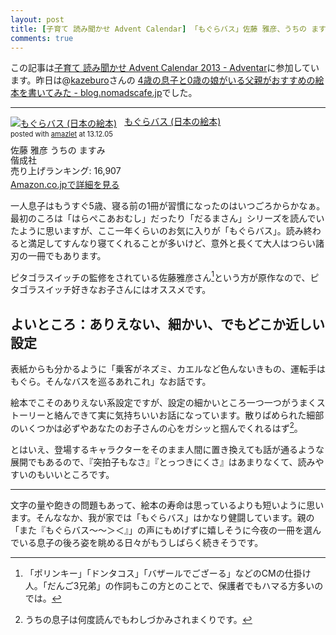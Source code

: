```yaml
---
layout: post
title: [子育て 読み聞かせ Advent Calendar] 「もぐらバス」佐藤 雅彦、うちの ますみ
comments: true
---
```


この記事は[子育て 読み聞かせ Advent Calendar 2013 - Adventar](http://www.adventar.org/calendars/165)に参加しています。昨日は@[kazeburo](https://twitter.com/kazeburo)さんの
[4歳の息子と0歳の娘がいる父親がおすすめの絵本を書いてみた - blog.nomadscafe.jp](http://blog.nomadscafe.jp/2013/12/osusume-ehon.html)でした。

---------------------------

<div class="amazlet-box" style="margin-bottom:0px;"><div class="amazlet-image" style="float:left;margin:0px 12px 1px 0px;"><a href="http://www.amazon.co.jp/exec/obidos/ASIN/4033318100/harupong-22/ref=nosim/" name="amazletlink" target="_blank"><img src="http://ecx.images-amazon.com/images/I/41mMHjMMtaL.jpg" alt="もぐらバス (日本の絵本)" style="border: none;" /></a></div><div class="amazlet-info" style="line-height:120%; margin-bottom: 10px"><div class="amazlet-name" style="margin-bottom:10px;line-height:120%"><a href="http://www.amazon.co.jp/exec/obidos/ASIN/4033318100/harupong-22/ref=nosim/" name="amazletlink" target="_blank">もぐらバス (日本の絵本)</a><div class="amazlet-powered-date" style="font-size:80%;margin-top:5px;line-height:120%">posted with <a href="http://www.amazlet.com/" title="amazlet" target="_blank">amazlet</a> at 13.12.05</div></div><div class="amazlet-detail">佐藤 雅彦 うちの ますみ <br />偕成社 <br />売り上げランキング: 16,907<br /></div><div class="amazlet-sub-info" style="float: left;"><div class="amazlet-link" style="margin-top: 5px"><a href="http://www.amazon.co.jp/exec/obidos/ASIN/4033318100/harupong-22/ref=nosim/" name="amazletlink" target="_blank">Amazon.co.jpで詳細を見る</a></div></div></div><div class="amazlet-footer" style="clear: left"></div></div>

一人息子はもうすぐ5歳、寝る前の1冊が習慣になったのはいつごろからかなぁ。最初のころは「はらぺこあおむし」だったり「だるまさん」シリーズを読んでいたように思いますが、ここ一年くらいのお気に入りが「もぐらバス」。読み終わると満足してすんなり寝てくれることが多いけど、意外と長くて大人はつらい諸刃の一冊でもあります。

ピタゴラスイッチの監修をされている佐藤雅彦さん[^01]という方が原作なので、ピタゴラスイッチ好きなお子さんにはオススメです。

## よいところ：ありえない、細かい、でもどこか近しい設定

表紙からも分かるように「乗客がネズミ、カエルなど色んないきもの、運転手はもぐら。そんなバスを巡るあれこれ」なお話です。

絵本でこそのありえない系設定ですが、設定の細かいところ一つ一つがうまくストーリーと絡んできて実に気持ちいいお話になっています。散りばめられた細部のいくつかは必ずやあなたのお子さんの心をガシッと掴んでくれるはず[^02]。

とはいえ、登場するキャラクターをそのまま人間に置き換えても話が通るような展開でもあるので、『突拍子もなさ』『とっつきにくさ』はあまりなくて、読みやすいのもいいところです。

----------------

文字の量や飽きの問題もあって、絵本の寿命は思っているよりも短いように思います。そんななか、我が家では「もぐらバス」はかなり健闘しています。親の「また『もぐらバス～～＞＜』」の声にもめげずに嬉しそうに今夜の一冊を選んでいる息子の後ろ姿を眺める日々がもうしばらく続きそうです。

[^01]: 「ポリンキー」「ドンタコス」「バザールでござーる」などのCMの仕掛け人。「だんご3兄弟」の作詞もこの方とのことで、保護者でもハマる方多いのでは。

[^02]: うちの息子は何度読んでもわしづかみされまくりです。